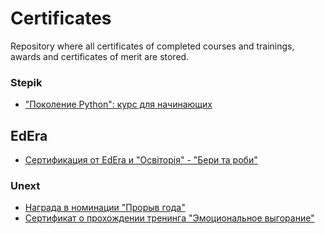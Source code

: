 # Certificates
Repository where all certificates of completed courses and trainings, awards and certificates of merit are stored.


### Stepik
+ ["Поколение Python": курс для начинающих](./Stepik/stepik_python_beginner.pdf)

## EdEra
+ [Сертификация от EdEra и "Освіторія" - "Бери та роби"](./EdEra/EdEra.pdf)

### Unext
+ [Награда в номинации "Прорыв года"](./Unext/unext_award.pdf)
+ [Сертификат о прохождении тренинга "Эмоциональное выгорание"](./Unext/unext_training.pdf)
